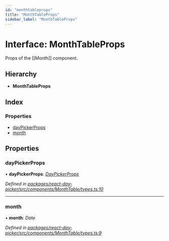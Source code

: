 ```yaml
---
id: "monthtableprops"
title: "MonthTableProps"
sidebar_label: "MonthTableProps"
---
```


# Interface: MonthTableProps

Props of the [[Month]] component.

## Hierarchy

* **MonthTableProps**

## Index

### Properties

* [dayPickerProps](monthtableprops.md#daypickerprops)
* [month](monthtableprops.md#month)

## Properties

###  dayPickerProps

• **dayPickerProps**: *[DayPickerProps](daypickerprops.md)*

*Defined in [packages/react-day-picker/src/components/MonthTable/types.ts:10](https://github.com/gpbl/react-day-picker/blob/fdbc0b39/packages/react-day-picker/src/components/MonthTable/types.ts#L10)*

___

###  month

• **month**: *Date*

*Defined in [packages/react-day-picker/src/components/MonthTable/types.ts:9](https://github.com/gpbl/react-day-picker/blob/fdbc0b39/packages/react-day-picker/src/components/MonthTable/types.ts#L9)*
